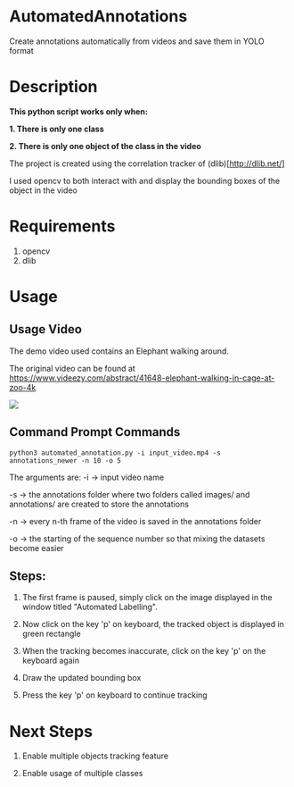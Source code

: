 # AutomatedAnnotations
Create annotations automatically from videos and save them in YOLO format

# Description

**This python script works only when:**

**1. There is only one class**

**2. There is only one object of the class in the video**


The project is created using the correlation tracker of (dlib)[http://dlib.net/]


I used opencv to both interact with and display the bounding boxes of the object in the video

# Requirements

1. opencv
2. dlib

# Usage

## Usage Video

The demo video used contains an Elephant walking around.

The original video can be found at https://www.videezy.com/abstract/41648-elephant-walking-in-cage-at-zoo-4k

![](elephant_annotation_demo.gif)

## Command Prompt Commands

```
python3 automated_annotation.py -i input_video.mp4 -s annotations_newer -n 10 -o 5
```
The arguments are:
-i -> input video name

-s -> the annotations folder where two folders called images/ and annotations/ are created to store the annotations

-n -> every n-th frame of the video is saved in the annotations folder

-o -> the starting of the sequence number so that mixing the datasets become easier

## Steps:

1. The first frame is paused, simply click on the image displayed in the window titled "Automated Labelling".

2. Now click on the key 'p' on keyboard, the tracked object is displayed in green rectangle

3. When the tracking becomes inaccurate, click on the key 'p' on the keyboard again

4. Draw the updated bounding box

5. Press the key 'p' on keyboard to continue tracking

# Next Steps

1. Enable multiple objects tracking feature

2. Enable usage of multiple classes

